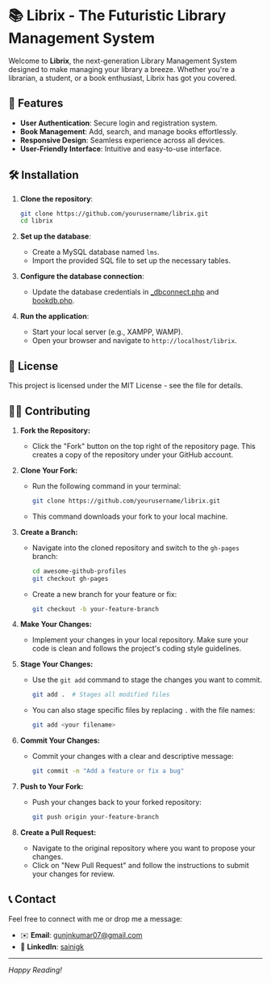 # 📚 Librix - The Futuristic Library Management System

Welcome to **Librix**, the next-generation Library Management System designed to make managing your library a breeze. Whether you're a librarian, a student, or a book enthusiast, Librix has got you covered.

## 🚀 Features

- **User Authentication**: Secure login and registration system.
- **Book Management**: Add, search, and manage books effortlessly.
- **Responsive Design**: Seamless experience across all devices.
- **User-Friendly Interface**: Intuitive and easy-to-use interface.

## 🛠️ Installation

1. **Clone the repository**:
    ```sh
    git clone https://github.com/yourusername/librix.git
    cd librix
    ```

2. **Set up the database**:
    - Create a MySQL database named `lms`.
    - Import the provided SQL file to set up the necessary tables.

3. **Configure the database connection**:
    - Update the database credentials in  [_dbconnect.php](Partials/_dbconnect.php) and [bookdb.php](Partials/bookdb.php).

4. **Run the application**:
    - Start your local server (e.g., XAMPP, WAMP).
    - Open your browser and navigate to `http://localhost/librix`.

## 📄 License

This project is licensed under the MIT License - see the  file for details.

## 👨‍💻 Contributing
1. **Fork the Repository:**

   - Click the "Fork" button on the top right of the repository page. This creates a copy of the repository under your GitHub account.

2. **Clone Your Fork:**

   - Run the following command in your terminal:
     ```bash
     git clone https://github.com/yourusername/librix.git
     ```
   - This command downloads your fork to your local machine.

3. **Create a Branch:**

   - Navigate into the cloned repository and switch to the `gh-pages` branch:
     ```bash
     cd awesome-github-profiles
     git checkout gh-pages
     ```
   - Create a new branch for your feature or fix:
     ```bash
     git checkout -b your-feature-branch
     ```

4. **Make Your Changes:**

   - Implement your changes in your local repository. Make sure your code is clean and follows the project's coding style guidelines.

5. **Stage Your Changes:**

   - Use the `git add` command to stage the changes you want to commit.
     ```bash
     git add .  # Stages all modified files
     ```
   - You can also stage specific files by replacing `.` with the file names:
     ```bash
     git add <your filename> 
     ```

6. **Commit Your Changes:**

   - Commit your changes with a clear and descriptive message:
     ```bash
     git commit -m "Add a feature or fix a bug"
     ```

7. **Push to Your Fork:**

   - Push your changes back to your forked repository:
     ```bash
     git push origin your-feature-branch
     ```

8. **Create a Pull Request:**
   - Navigate to the original repository where you want to propose your changes.
   - Click on "New Pull Request" and follow the instructions to submit your changes for review.

## 📞 Contact

Feel free to connect with me or drop me a message:

- ✉️ **Email**: [gunjnkumar07@gmail.com](mailto:gunjnkumar07@gmail.com)
- 🔗 **LinkedIn**: [sainigk](https://www.linkedin.com/in/sainigk)

---

*Happy Reading!*